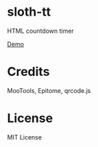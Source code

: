 # sloth-tt
HTML countdown timer

[Demo](https://mastro-elfo.github.io/sloth-tt/ "Sloth-tt Timer")

# Credits
MooTools, Epitome, qrcode.js

# License
MIT License
